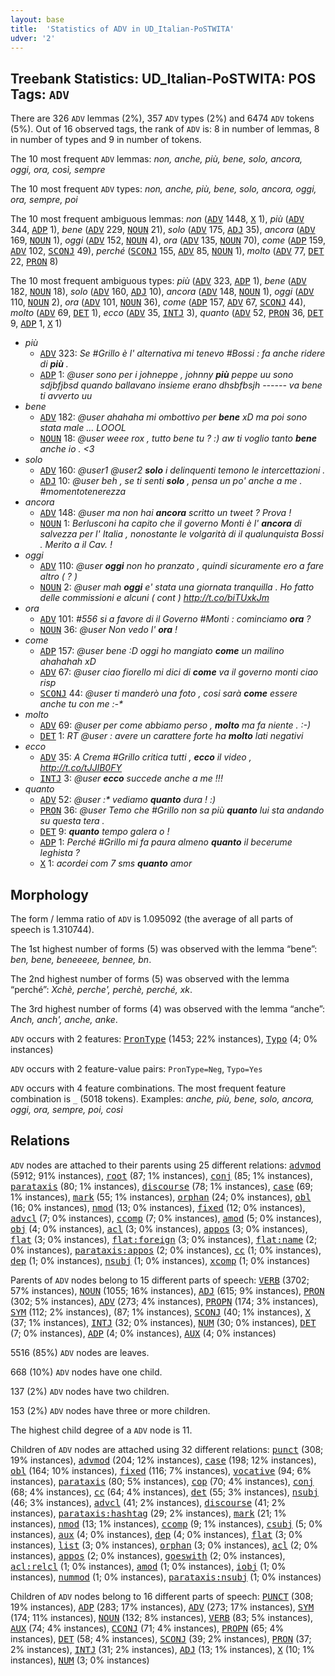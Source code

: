 ```yaml
---
layout: base
title:  'Statistics of ADV in UD_Italian-PoSTWITA'
udver: '2'
---
```


## Treebank Statistics: UD_Italian-PoSTWITA: POS Tags: `ADV`

There are 326 `ADV` lemmas (2%), 357 `ADV` types (2%) and 6474 `ADV` tokens (5%).
Out of 16 observed tags, the rank of `ADV` is: 8 in number of lemmas, 8 in number of types and 9 in number of tokens.

The 10 most frequent `ADV` lemmas: <em>non, anche, più, bene, solo, ancora, oggi, ora, così, sempre</em>

The 10 most frequent `ADV` types:  <em>non, anche, più, bene, solo, ancora, oggi, ora, sempre, poi</em>

The 10 most frequent ambiguous lemmas: <em>non</em> (<tt><a href="it_postwita-pos-ADV.html">ADV</a></tt> 1448, <tt><a href="it_postwita-pos-X.html">X</a></tt> 1), <em>più</em> (<tt><a href="it_postwita-pos-ADV.html">ADV</a></tt> 344, <tt><a href="it_postwita-pos-ADP.html">ADP</a></tt> 1), <em>bene</em> (<tt><a href="it_postwita-pos-ADV.html">ADV</a></tt> 229, <tt><a href="it_postwita-pos-NOUN.html">NOUN</a></tt> 21), <em>solo</em> (<tt><a href="it_postwita-pos-ADV.html">ADV</a></tt> 175, <tt><a href="it_postwita-pos-ADJ.html">ADJ</a></tt> 35), <em>ancora</em> (<tt><a href="it_postwita-pos-ADV.html">ADV</a></tt> 169, <tt><a href="it_postwita-pos-NOUN.html">NOUN</a></tt> 1), <em>oggi</em> (<tt><a href="it_postwita-pos-ADV.html">ADV</a></tt> 152, <tt><a href="it_postwita-pos-NOUN.html">NOUN</a></tt> 4), <em>ora</em> (<tt><a href="it_postwita-pos-ADV.html">ADV</a></tt> 135, <tt><a href="it_postwita-pos-NOUN.html">NOUN</a></tt> 70), <em>come</em> (<tt><a href="it_postwita-pos-ADP.html">ADP</a></tt> 159, <tt><a href="it_postwita-pos-ADV.html">ADV</a></tt> 102, <tt><a href="it_postwita-pos-SCONJ.html">SCONJ</a></tt> 49), <em>perché</em> (<tt><a href="it_postwita-pos-SCONJ.html">SCONJ</a></tt> 155, <tt><a href="it_postwita-pos-ADV.html">ADV</a></tt> 85, <tt><a href="it_postwita-pos-NOUN.html">NOUN</a></tt> 1), <em>molto</em> (<tt><a href="it_postwita-pos-ADV.html">ADV</a></tt> 77, <tt><a href="it_postwita-pos-DET.html">DET</a></tt> 22, <tt><a href="it_postwita-pos-PRON.html">PRON</a></tt> 8)

The 10 most frequent ambiguous types:  <em>più</em> (<tt><a href="it_postwita-pos-ADV.html">ADV</a></tt> 323, <tt><a href="it_postwita-pos-ADP.html">ADP</a></tt> 1), <em>bene</em> (<tt><a href="it_postwita-pos-ADV.html">ADV</a></tt> 182, <tt><a href="it_postwita-pos-NOUN.html">NOUN</a></tt> 18), <em>solo</em> (<tt><a href="it_postwita-pos-ADV.html">ADV</a></tt> 160, <tt><a href="it_postwita-pos-ADJ.html">ADJ</a></tt> 10), <em>ancora</em> (<tt><a href="it_postwita-pos-ADV.html">ADV</a></tt> 148, <tt><a href="it_postwita-pos-NOUN.html">NOUN</a></tt> 1), <em>oggi</em> (<tt><a href="it_postwita-pos-ADV.html">ADV</a></tt> 110, <tt><a href="it_postwita-pos-NOUN.html">NOUN</a></tt> 2), <em>ora</em> (<tt><a href="it_postwita-pos-ADV.html">ADV</a></tt> 101, <tt><a href="it_postwita-pos-NOUN.html">NOUN</a></tt> 36), <em>come</em> (<tt><a href="it_postwita-pos-ADP.html">ADP</a></tt> 157, <tt><a href="it_postwita-pos-ADV.html">ADV</a></tt> 67, <tt><a href="it_postwita-pos-SCONJ.html">SCONJ</a></tt> 44), <em>molto</em> (<tt><a href="it_postwita-pos-ADV.html">ADV</a></tt> 69, <tt><a href="it_postwita-pos-DET.html">DET</a></tt> 1), <em>ecco</em> (<tt><a href="it_postwita-pos-ADV.html">ADV</a></tt> 35, <tt><a href="it_postwita-pos-INTJ.html">INTJ</a></tt> 3), <em>quanto</em> (<tt><a href="it_postwita-pos-ADV.html">ADV</a></tt> 52, <tt><a href="it_postwita-pos-PRON.html">PRON</a></tt> 36, <tt><a href="it_postwita-pos-DET.html">DET</a></tt> 9, <tt><a href="it_postwita-pos-ADP.html">ADP</a></tt> 1, <tt><a href="it_postwita-pos-X.html">X</a></tt> 1)


* <em>più</em>
  * <tt><a href="it_postwita-pos-ADV.html">ADV</a></tt> 323: <em>Se #Grillo è l' alternativa mi tenevo #Bossi : fa anche ridere di <b>più</b> .</em>
  * <tt><a href="it_postwita-pos-ADP.html">ADP</a></tt> 1: <em>@user sono per i johneppe , johnny <b>più</b> peppe uu sono sdjbfjbsd quando ballavano insieme erano dhsbfbsjh *------* va bene ti avverto uu</em>
* <em>bene</em>
  * <tt><a href="it_postwita-pos-ADV.html">ADV</a></tt> 182: <em>@user ahahaha mi ombottivo per <b>bene</b> xD ma poi sono stata male ... LOOOL</em>
  * <tt><a href="it_postwita-pos-NOUN.html">NOUN</a></tt> 18: <em>@user weee rox , tutto bene tu ? :) aw ti voglio tanto <b>bene</b> anche io . <3</em>
* <em>solo</em>
  * <tt><a href="it_postwita-pos-ADV.html">ADV</a></tt> 160: <em>@user1 @user2 <b>solo</b> i delinquenti temono le intercettazioni .</em>
  * <tt><a href="it_postwita-pos-ADJ.html">ADJ</a></tt> 10: <em>@user beh , se ti senti <b>solo</b> , pensa un po' anche a me . #momentotenerezza</em>
* <em>ancora</em>
  * <tt><a href="it_postwita-pos-ADV.html">ADV</a></tt> 148: <em>@user ma non hai <b>ancora</b> scritto un tweet ? Prova !</em>
  * <tt><a href="it_postwita-pos-NOUN.html">NOUN</a></tt> 1: <em>Berlusconi ha capito che il governo Monti è l' <b>ancora</b> di salvezza per l' Italia , nonostante le volgarità di il qualunquista Bossi . Merito a il Cav. !</em>
* <em>oggi</em>
  * <tt><a href="it_postwita-pos-ADV.html">ADV</a></tt> 110: <em>@user <b>oggi</b> non ho pranzato , quindi sicuramente ero a fare altro ( ? )</em>
  * <tt><a href="it_postwita-pos-NOUN.html">NOUN</a></tt> 2: <em>@user mah <b>oggi</b> e' stata una giornata tranquilla . Ho fatto delle commissioni e alcuni ( cont ) http://t.co/biTUxkJm</em>
* <em>ora</em>
  * <tt><a href="it_postwita-pos-ADV.html">ADV</a></tt> 101: <em>#556 si a favore di il Governo #Monti : cominciamo <b>ora</b> ?</em>
  * <tt><a href="it_postwita-pos-NOUN.html">NOUN</a></tt> 36: <em>@user Non vedo l' <b>ora</b> !</em>
* <em>come</em>
  * <tt><a href="it_postwita-pos-ADP.html">ADP</a></tt> 157: <em>@user bene :D oggi ho mangiato <b>come</b> un mailino ahahahah xD</em>
  * <tt><a href="it_postwita-pos-ADV.html">ADV</a></tt> 67: <em>@user ciao fiorello mi dici di <b>come</b> va il governo monti ciao risp</em>
  * <tt><a href="it_postwita-pos-SCONJ.html">SCONJ</a></tt> 44: <em>@user ti manderò una foto , cosi sarà <b>come</b> essere anche tu con me :-*</em>
* <em>molto</em>
  * <tt><a href="it_postwita-pos-ADV.html">ADV</a></tt> 69: <em>@user per come abbiamo perso , <b>molto</b> ma fa niente . :-)</em>
  * <tt><a href="it_postwita-pos-DET.html">DET</a></tt> 1: <em>RT @user : avere un carattere forte ha <b>molto</b> lati negativi</em>
* <em>ecco</em>
  * <tt><a href="it_postwita-pos-ADV.html">ADV</a></tt> 35: <em>A Crema #Grillo critica tutti , <b>ecco</b> il video , http://t.co/tJJIB0FY</em>
  * <tt><a href="it_postwita-pos-INTJ.html">INTJ</a></tt> 3: <em>@user <b>ecco</b> succede anche a me !!!</em>
* <em>quanto</em>
  * <tt><a href="it_postwita-pos-ADV.html">ADV</a></tt> 52: <em>@user :* vediamo <b>quanto</b> dura ! :)</em>
  * <tt><a href="it_postwita-pos-PRON.html">PRON</a></tt> 36: <em>@user Temo che #Grillo non sa più <b>quanto</b> lui sta andando su questa tera .</em>
  * <tt><a href="it_postwita-pos-DET.html">DET</a></tt> 9: <em><b>quanto</b> tempo galera *o* !</em>
  * <tt><a href="it_postwita-pos-ADP.html">ADP</a></tt> 1: <em>Perché #Grillo mi fa paura almeno <b>quanto</b> il becerume leghista ?</em>
  * <tt><a href="it_postwita-pos-X.html">X</a></tt> 1: <em>acordei com 7 sms <b>quanto</b> amor</em>

## Morphology

The form / lemma ratio of `ADV` is 1.095092 (the average of all parts of speech is 1.310744).

The 1st highest number of forms (5) was observed with the lemma “bene”: <em>ben, bene, beneeeee, bennee, bn</em>.

The 2nd highest number of forms (5) was observed with the lemma “perché”: <em>Xchè, perche', perchè, perché, xk</em>.

The 3rd highest number of forms (4) was observed with the lemma “anche”: <em>Anch, anch', anche, anke</em>.

`ADV` occurs with 2 features: <tt><a href="it_postwita-feat-PronType.html">PronType</a></tt> (1453; 22% instances), <tt><a href="it_postwita-feat-Typo.html">Typo</a></tt> (4; 0% instances)

`ADV` occurs with 2 feature-value pairs: `PronType=Neg`, `Typo=Yes`

`ADV` occurs with 4 feature combinations.
The most frequent feature combination is `_` (5018 tokens).
Examples: <em>anche, più, bene, solo, ancora, oggi, ora, sempre, poi, così</em>


## Relations

`ADV` nodes are attached to their parents using 25 different relations: <tt><a href="it_postwita-dep-advmod.html">advmod</a></tt> (5912; 91% instances), <tt><a href="it_postwita-dep-root.html">root</a></tt> (87; 1% instances), <tt><a href="it_postwita-dep-conj.html">conj</a></tt> (85; 1% instances), <tt><a href="it_postwita-dep-parataxis.html">parataxis</a></tt> (80; 1% instances), <tt><a href="it_postwita-dep-discourse.html">discourse</a></tt> (78; 1% instances), <tt><a href="it_postwita-dep-case.html">case</a></tt> (69; 1% instances), <tt><a href="it_postwita-dep-mark.html">mark</a></tt> (55; 1% instances), <tt><a href="it_postwita-dep-orphan.html">orphan</a></tt> (24; 0% instances), <tt><a href="it_postwita-dep-obl.html">obl</a></tt> (16; 0% instances), <tt><a href="it_postwita-dep-nmod.html">nmod</a></tt> (13; 0% instances), <tt><a href="it_postwita-dep-fixed.html">fixed</a></tt> (12; 0% instances), <tt><a href="it_postwita-dep-advcl.html">advcl</a></tt> (7; 0% instances), <tt><a href="it_postwita-dep-ccomp.html">ccomp</a></tt> (7; 0% instances), <tt><a href="it_postwita-dep-amod.html">amod</a></tt> (5; 0% instances), <tt><a href="it_postwita-dep-obj.html">obj</a></tt> (4; 0% instances), <tt><a href="it_postwita-dep-acl.html">acl</a></tt> (3; 0% instances), <tt><a href="it_postwita-dep-appos.html">appos</a></tt> (3; 0% instances), <tt><a href="it_postwita-dep-flat.html">flat</a></tt> (3; 0% instances), <tt><a href="it_postwita-dep-flat-foreign.html">flat:foreign</a></tt> (3; 0% instances), <tt><a href="it_postwita-dep-flat-name.html">flat:name</a></tt> (2; 0% instances), <tt><a href="it_postwita-dep-parataxis-appos.html">parataxis:appos</a></tt> (2; 0% instances), <tt><a href="it_postwita-dep-cc.html">cc</a></tt> (1; 0% instances), <tt><a href="it_postwita-dep-dep.html">dep</a></tt> (1; 0% instances), <tt><a href="it_postwita-dep-nsubj.html">nsubj</a></tt> (1; 0% instances), <tt><a href="it_postwita-dep-xcomp.html">xcomp</a></tt> (1; 0% instances)

Parents of `ADV` nodes belong to 15 different parts of speech: <tt><a href="it_postwita-pos-VERB.html">VERB</a></tt> (3702; 57% instances), <tt><a href="it_postwita-pos-NOUN.html">NOUN</a></tt> (1055; 16% instances), <tt><a href="it_postwita-pos-ADJ.html">ADJ</a></tt> (615; 9% instances), <tt><a href="it_postwita-pos-PRON.html">PRON</a></tt> (302; 5% instances), <tt><a href="it_postwita-pos-ADV.html">ADV</a></tt> (273; 4% instances), <tt><a href="it_postwita-pos-PROPN.html">PROPN</a></tt> (174; 3% instances), <tt><a href="it_postwita-pos-SYM.html">SYM</a></tt> (112; 2% instances),  (87; 1% instances), <tt><a href="it_postwita-pos-SCONJ.html">SCONJ</a></tt> (40; 1% instances), <tt><a href="it_postwita-pos-X.html">X</a></tt> (37; 1% instances), <tt><a href="it_postwita-pos-INTJ.html">INTJ</a></tt> (32; 0% instances), <tt><a href="it_postwita-pos-NUM.html">NUM</a></tt> (30; 0% instances), <tt><a href="it_postwita-pos-DET.html">DET</a></tt> (7; 0% instances), <tt><a href="it_postwita-pos-ADP.html">ADP</a></tt> (4; 0% instances), <tt><a href="it_postwita-pos-AUX.html">AUX</a></tt> (4; 0% instances)

5516 (85%) `ADV` nodes are leaves.

668 (10%) `ADV` nodes have one child.

137 (2%) `ADV` nodes have two children.

153 (2%) `ADV` nodes have three or more children.

The highest child degree of a `ADV` node is 11.

Children of `ADV` nodes are attached using 32 different relations: <tt><a href="it_postwita-dep-punct.html">punct</a></tt> (308; 19% instances), <tt><a href="it_postwita-dep-advmod.html">advmod</a></tt> (204; 12% instances), <tt><a href="it_postwita-dep-case.html">case</a></tt> (198; 12% instances), <tt><a href="it_postwita-dep-obl.html">obl</a></tt> (164; 10% instances), <tt><a href="it_postwita-dep-fixed.html">fixed</a></tt> (116; 7% instances), <tt><a href="it_postwita-dep-vocative.html">vocative</a></tt> (94; 6% instances), <tt><a href="it_postwita-dep-parataxis.html">parataxis</a></tt> (80; 5% instances), <tt><a href="it_postwita-dep-cop.html">cop</a></tt> (70; 4% instances), <tt><a href="it_postwita-dep-conj.html">conj</a></tt> (68; 4% instances), <tt><a href="it_postwita-dep-cc.html">cc</a></tt> (64; 4% instances), <tt><a href="it_postwita-dep-det.html">det</a></tt> (55; 3% instances), <tt><a href="it_postwita-dep-nsubj.html">nsubj</a></tt> (46; 3% instances), <tt><a href="it_postwita-dep-advcl.html">advcl</a></tt> (41; 2% instances), <tt><a href="it_postwita-dep-discourse.html">discourse</a></tt> (41; 2% instances), <tt><a href="it_postwita-dep-parataxis-hashtag.html">parataxis:hashtag</a></tt> (29; 2% instances), <tt><a href="it_postwita-dep-mark.html">mark</a></tt> (21; 1% instances), <tt><a href="it_postwita-dep-nmod.html">nmod</a></tt> (13; 1% instances), <tt><a href="it_postwita-dep-ccomp.html">ccomp</a></tt> (9; 1% instances), <tt><a href="it_postwita-dep-csubj.html">csubj</a></tt> (5; 0% instances), <tt><a href="it_postwita-dep-aux.html">aux</a></tt> (4; 0% instances), <tt><a href="it_postwita-dep-dep.html">dep</a></tt> (4; 0% instances), <tt><a href="it_postwita-dep-flat.html">flat</a></tt> (3; 0% instances), <tt><a href="it_postwita-dep-list.html">list</a></tt> (3; 0% instances), <tt><a href="it_postwita-dep-orphan.html">orphan</a></tt> (3; 0% instances), <tt><a href="it_postwita-dep-acl.html">acl</a></tt> (2; 0% instances), <tt><a href="it_postwita-dep-appos.html">appos</a></tt> (2; 0% instances), <tt><a href="it_postwita-dep-goeswith.html">goeswith</a></tt> (2; 0% instances), <tt><a href="it_postwita-dep-acl-relcl.html">acl:relcl</a></tt> (1; 0% instances), <tt><a href="it_postwita-dep-amod.html">amod</a></tt> (1; 0% instances), <tt><a href="it_postwita-dep-iobj.html">iobj</a></tt> (1; 0% instances), <tt><a href="it_postwita-dep-nummod.html">nummod</a></tt> (1; 0% instances), <tt><a href="it_postwita-dep-parataxis-nsubj.html">parataxis:nsubj</a></tt> (1; 0% instances)

Children of `ADV` nodes belong to 16 different parts of speech: <tt><a href="it_postwita-pos-PUNCT.html">PUNCT</a></tt> (308; 19% instances), <tt><a href="it_postwita-pos-ADP.html">ADP</a></tt> (283; 17% instances), <tt><a href="it_postwita-pos-ADV.html">ADV</a></tt> (273; 17% instances), <tt><a href="it_postwita-pos-SYM.html">SYM</a></tt> (174; 11% instances), <tt><a href="it_postwita-pos-NOUN.html">NOUN</a></tt> (132; 8% instances), <tt><a href="it_postwita-pos-VERB.html">VERB</a></tt> (83; 5% instances), <tt><a href="it_postwita-pos-AUX.html">AUX</a></tt> (74; 4% instances), <tt><a href="it_postwita-pos-CCONJ.html">CCONJ</a></tt> (71; 4% instances), <tt><a href="it_postwita-pos-PROPN.html">PROPN</a></tt> (65; 4% instances), <tt><a href="it_postwita-pos-DET.html">DET</a></tt> (58; 4% instances), <tt><a href="it_postwita-pos-SCONJ.html">SCONJ</a></tt> (39; 2% instances), <tt><a href="it_postwita-pos-PRON.html">PRON</a></tt> (37; 2% instances), <tt><a href="it_postwita-pos-INTJ.html">INTJ</a></tt> (31; 2% instances), <tt><a href="it_postwita-pos-ADJ.html">ADJ</a></tt> (13; 1% instances), <tt><a href="it_postwita-pos-X.html">X</a></tt> (10; 1% instances), <tt><a href="it_postwita-pos-NUM.html">NUM</a></tt> (3; 0% instances)

